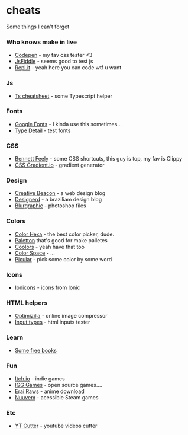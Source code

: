 # cheats
Some things I can't forget

### Who knows make in live
- [Codepen](https://codepen.io) - my fav css tester <3
- [JsFiddle](https://jsfiddle.net) - seems good to test js
- [Repl.it](https://repl.it) - yeah here you can code wtf u want

### Js
- [Ts cheatsheet](https://rmolinamir.github.io/typescript-cheatsheet/#table-of-contents) - some Typescript helper

### Fonts
- [Google Fonts](https://fonts.google.com/) - I kinda use this sometimes...
- [Type Detail](https://play.typedetail.com) - test fonts
### CSS
- [Bennett Feely](https://bennettfeely.com) - some CSS shortcuts, this guy is top, my fav is Clippy
- [CSS Gradient.io](https://cssgradient.io) - gradient generator
### Design
- [Creative Beacon](https://creativebeacon.com) - a web design blog
- [Designerd](https://www.designerd.com.br) - a braziliam design blog
- [Blurgraphic](https://www.blugraphic.com) - photoshop files
### Colors
- [Color Hexa](https://www.colorhexa.com) - the best color picker, dude.
- [Paletton](http://www.paletton.com/#uid=1000u0kllllaFw0g0qFqFg0w0aF) that's good for make palletes
- [Coolors](https://coolors.co) - yeah have that too
- [Color Space](https://mycolor.space) - ...
- [Picular](https://picular.co) - pick some color by some word

### Icons
- [Ionicons](https://ionicons.com) - icons from Ionic


### HTML helpers
- [Optimizilla](https://imagecompressor.com) - online image compressor
- [Input types](https://inputtypes.com) - html inputs tester

### Learn
- [Some free books](https://www.manning.com/catalog)

### Fun
- [Itch.io](https://itch.io) - indie games
- [IGG Games](https://igg-games.com) - open source games....
- [Erai Raws](https://pt.erai-raws.info/anime-list/) - anime download
- [Nuuvem](https://www.nuuvem.com) - acessible Steam games

### Etc
- [YT Cutter](https://ytcutter.com) - youtube videos cutter
